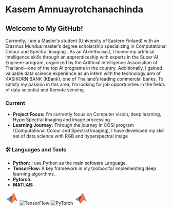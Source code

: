 # Kasem Amnuayrotchanachinda

## Welcome to My GitHub!
Currently, I am a Master's student (University of Eastern Finland) with an Erasmus Mundus master’s degree scholarship specializing in Computational Colour and Spectral Imaging . As an AI enthusiast, I honed my artificial intelligence skills through an apprenticeship with experts in the Super AI Engineer program, organized by the Artificial Intelligence Association of Thailand—one of the top AI programs in the country. Additionally, I gained valuable data science experience as an intern with the technology arm of KASIKORN BANK (KBank), one of Thailand’s leading commercial banks. To satisfy my passion in this area, I’m looking for job opportunities in the fields of data scientist and Remote sensing.

### Current 
- **Project Focus:** I'm currently focus on Computer vision, deep learning, HyperSpectral Imaging and image processing.
- **Learning Journey:** Through the journey in COSI program (Computational Colour and Spectral Imaging), I have developed my skill set of data science with RGB and hyperspectral image

### 🛠️ Languages and Tools

- **Python:** I use Python as the main software Language.
- **TensorFlow:** A key framework in my toolbox for implementing deep learning algorithms.
- **Pytorch:**
- **MATLAB:** 

<div align="left">
  <img src="https://raw.githubusercontent.com/devicons/devicon/master/icons/matlab/matlab-original.svg" alt="MATLAB" width="40" height="40"/>
  <img src="https://www.vectorlogo.zone/logos/tensorflow/tensorflow-icon.svg" alt="TensorFlow" width="40" height="40"/>
  <img src="https://www.vectorlogo.zone/logos/pytorch/pytorch-icon.svg" alt="PyTorch" width="40" height="40"/>
  <img src="https://raw.githubusercontent.com/devicons/devicon/master/icons/matlab/matlab-original.svg" alt="MATLAB" width="40" height="40"/>
</div>
